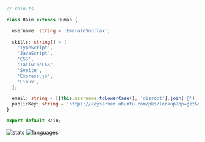 ```ts
// rain.ts

class Rain extends Human {

  username: string = 'EmeraldSnorlax';
  
  skills: string[] = [
    'TypeScript',
    'JavaScript',
    'CSS',
    'TailwindCSS',
    'Svelte',
    'Express.js',
    'Linux',
  ];

  email: string = [[this.username.toLowerCase(), 'disroot'].join('@'), 'org'].join('.');
  publicKey: string = 'https://keyserver.ubuntu.com/pks/lookup?op=get&search=0x57930ce70d3423b4';
}

export default Rain;

```

![stats](https://github-readme-stats.vercel.app/api?username=EmeraldSnorlax&show_icons=true&theme=monokai)
![languages](https://github-readme-stats.vercel.app/api/top-langs/?username=EmeraldSnorlax&theme=monokai&layout=compact)

